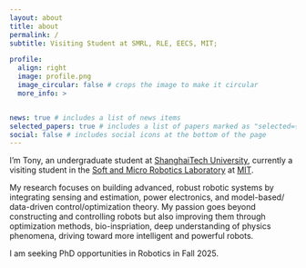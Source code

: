 ```yaml
---
layout: about
title: about
permalink: /
subtitle: Visiting Student at SMRL, RLE, EECS, MIT; 

profile:
  align: right
  image: profile.png
  image_circular: false # crops the image to make it circular
  more_info: >


news: true # includes a list of news items
selected_papers: true # includes a list of papers marked as "selected={true}"
social: false # includes social icons at the bottom of the page
---
```


I’m Tony, an undergraduate student at [ShanghaiTech University](https://www.shanghaitech.edu.cn/eng/), currently a visiting student in the [Soft and Micro Robotics Laboratory](https://smrl.mit.edu/) at [MIT](https://mit.edu/). 

My research focuses on building advanced, robust robotic systems by integrating sensing and estimation, power electronics, and model-based/ data-driven control/optimization theory. My passion goes beyond constructing and controlling robots but also improving them through optimization methods, bio-inspriation, deep understanding of physics phenomena, driving toward more intelligent and powerful robots.

I am seeking PhD opportunities in Robotics in Fall 2025.
